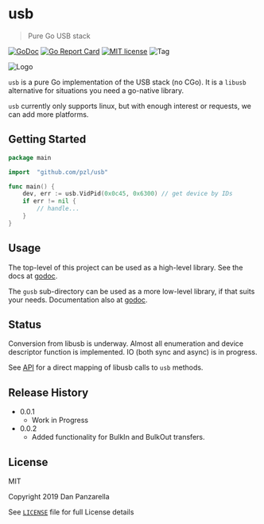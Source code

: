 usb
====

> Pure Go USB stack

[![GoDoc][godoc-badge]][godoc]
[![Go Report Card][goreport-badge]][goreport]
[![MIT license][MIT-badge]][license]
![Tag][tag-badge]


![Logo][logo]

`usb` is a pure Go implementation of the USB stack (no CGo). It is a `libusb` alternative for situations you need a go-native library.

`usb` currently only supports linux, but with enough interest or requests, we can add more platforms.



Getting Started
-----------------

```go
package main

import  "github.com/pzl/usb"

func main() {
    dev, err := usb.VidPid(0x0c45, 0x6300) // get device by IDs
    if err != nil {
        // handle...
    }
}

```


Usage
-------

The top-level of this project can be used as a high-level library. See the docs at [godoc][godoc].

The `gusb` sub-directory can be used as a more low-level library, if that suits your needs. Documentation also at [godoc][godoc].


Status
-------

Conversion from libusb is underway. Almost all enumeration and device descriptor function is implemented. IO (both sync and async) is in progress.

See [API](API.md) for a direct mapping of libusb calls to `usb` methods.


Release History
----------------
- 0.0.1
    + Work in Progress
- 0.0.2
    + Added functionality for BulkIn and BulkOut transfers.

License
--------

MIT

Copyright 2019 Dan Panzarella

See [`LICENSE`][license] file for full License details


<!-- biblio -->
[godoc-badge]: https://godoc.org/github.com/pzl/usb?status.svg
[goreport-badge]: https://goreportcard.com/badge/github.com/pzl/usb?style=flat
[MIT-badge]: https://img.shields.io/badge/license-MIT-brightgreen.svg?style=flat
[tag-badge]: https://img.shields.io/github/tag/pzl/usb.svg?style=flat
[release-badge]: https://img.shields.io/github/release/pzl/usb/all.svg?style=flat
[logo]: gusb.svg
[godoc]: https://godoc.org/github.com/pzl/usb
[goreport]: https://goreportcard.com/report/github.com/pzl/usb
[license]: LICENSE
